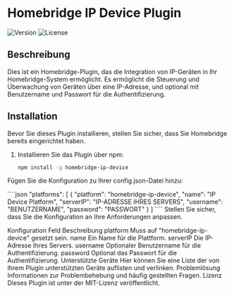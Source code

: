 
# Homebridge IP Device Plugin

![Version](https://img.shields.io/badge/version-1.0.0-blue.svg)
![License](https://img.shields.io/badge/license-Apache_2.0-orange.svg)

## Beschreibung

Dies ist ein Homebridge-Plugin, das die Integration von IP-Geräten in Ihr Homebridge-System ermöglicht. Es ermöglicht die Steuerung und Überwachung von Geräten über eine IP-Adresse, und optional mit Benutzername und Passwort für die Authentifizierung.

## Installation

Bevor Sie dieses Plugin installieren, stellen Sie sicher, dass Sie Homebridge bereits eingerichtet haben.

1. Installieren Sie das Plugin über npm:

   ```bash
   npm install -g homebridge-ip-device
Fügen Sie die Konfiguration zu Ihrer config.json-Datei hinzu:

´´´´json
 "platforms": [
   {
     "platform": "homebridge-ip-device",
     "name": "IP Device Platform",
     "serverIP": "IP-ADRESSE IHRES SERVERS",
     "username": "BENUTZERNAME",
     "password": "PASSWORT"
   }
 ]
´´´´
Stellen Sie sicher, dass Sie die Konfiguration an Ihre Anforderungen anpassen.

Konfiguration
Feld	Beschreibung
platform	Muss auf "homebridge-ip-device" gesetzt sein.
name	Ein Name für die Plattform.
serverIP	Die IP-Adresse Ihres Servers.
username	Optionaler Benutzername für die Authentifizierung.
password	Optional das Passwort für die Authentifizierung.
Unterstützte Geräte
Hier können Sie eine Liste der von Ihrem Plugin unterstützten Geräte auflisten und verlinken.
Problemlösung
Informationen zur Problembehebung und häufig gestellten Fragen.
Lizenz
Dieses Plugin ist unter der MIT-Lizenz veröffentlicht.


